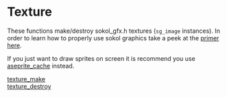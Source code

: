 # Texture

These functions make/destroy sokol_gfx.h textures (`sg_image` instances). In order to learn how to properly use sokol graphics take a peek at the [primer here](https://github.com/RandyGaul/cute_framework/blob/master/doc/graphics/sokol.md).

If you just want to draw sprites on screen it is recommend you use [aseprite_cache](https://github.com/RandyGaul/cute_framework/blob/master/doc/graphics/aseprite_cache) instead.

[texture_make](https://github.com/RandyGaul/cute_framework/blob/master/doc/graphics/texture/texture_make.md)  
[texture_destroy](https://github.com/RandyGaul/cute_framework/blob/master/doc/graphics/texture/texture_destroy.md)  
